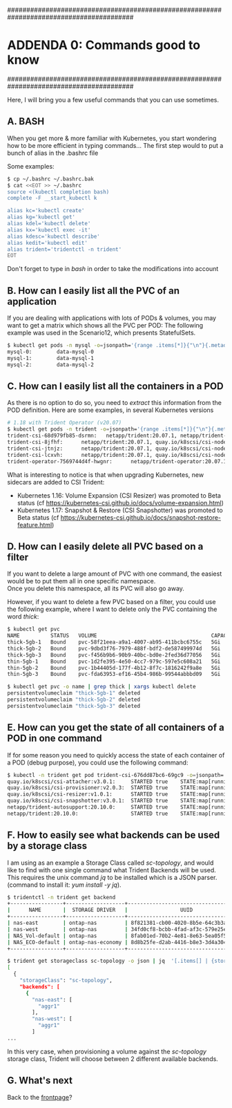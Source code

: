 #########################################################################################
# ADDENDA 0: Commands good to know
#########################################################################################

Here, I will bring you a few useful commands that you can use sometimes.  

## A. BASH

When you get more & more familiar with Kubernetes, you start wondering how to be more efficient in typing commands...
The first step would to put a bunch of alias in the .bashrc file

Some examples:

```bash
$ cp ~/.bashrc ~/.bashrc.bak
$ cat <<EOT >> ~/.bashrc
source <(kubectl completion bash)
complete -F __start_kubectl k

alias kc='kubectl create'
alias kg='kubectl get'
alias kdel='kubectl delete'
alias kx='kubectl exec -it'
alias kdesc='kubectl describe'
alias kedit='kubectl edit'
alias trident='tridentctl -n trident'
EOT
```

Don't forget to type in _bash_ in order to take the modifications into account

## B. How can I easily list all the PVC of an application

If you are dealing with applications with lots of PODs & volumes, you may want to get a matrix which shows all the PVC per POD:
The following example was used in the Scenario12, which presents StatefulSets.

```bash
$ kubectl get pods -n mysql -o=jsonpath='{range .items[*]}{"\n"}{.metadata.name}{":\t"}{range .spec.volumes[*].persistentVolumeClaim}{.claimName}{" "}{end}{end}{"\n"}'
mysql-0:        data-mysql-0
mysql-1:        data-mysql-1
mysql-2:        data-mysql-2
```

## C. How can I easily list all the containers in a POD

As there is no option to do so, you need to _extract_ this information from the POD definition.
Here are some examples, in several Kubernetes versions

```bash
# 1.18 with Trident Operator (v20.07)
$ kubectl get pods -n trident -o=jsonpath='{range .items[*]}{"\n"}{.metadata.name}{":\t"}{range .spec.containers[*]}{.image}{", "}{end}{end}' |sort
trident-csi-68d979fb85-dsrmn:   netapp/trident:20.07.1, netapp/trident-autosupport:20.07.0, quay.io/k8scsi/csi-provisioner:v2.0.1, quay.io/k8scsi/csi-attacher:v2.2.0, quay.io/k8scsi/csi-resizer:v0.5.0, quay.io/k8scsi/csi-snapshotter:v2.1.1,
trident-csi-8jfhf:      netapp/trident:20.07.1, quay.io/k8scsi/csi-node-driver-registrar:v1.3.0,
trident-csi-jtnjz:      netapp/trident:20.07.1, quay.io/k8scsi/csi-node-driver-registrar:v1.3.0,
trident-csi-lcxvh:      netapp/trident:20.07.1, quay.io/k8scsi/csi-node-driver-registrar:v1.3.0,
trident-operator-7569744d4f-hwgnr:      netapp/trident-operator:20.07.1,
```

What is interesting to notice is that when upgrading Kubernetes, new sidecars are added to CSI Trident:

- Kubernetes 1.16: Volume Expansion (CSI Resizer) was promoted to Beta status (cf https://kubernetes-csi.github.io/docs/volume-expansion.html)
- Kubernetes 1.17: Snapshot & Restore (CSI Snapshotter) was promoted to Beta status (cf https://kubernetes-csi.github.io/docs/snapshot-restore-feature.html)  

## D. How can I easily delete all PVC based on a filter

If you want to delete a large amount of PVC with one command, the easiest would be to put them all in one specific namespace.  
Once you delete this namespace, all its PVC will also go away.  

However, if you want to delete a few PVC based on a filter, you could use the following example, where I want to delete only the PVC containing the word _thick_:  

```bash
$ kubectl get pvc
NAME          STATUS   VOLUME                                     CAPACITY   ACCESS MODES   STORAGECLASS   AGE
thick-5gb-1   Bound    pvc-58f21eea-a9a1-4007-ab95-411bcbc6755c   5Gi        RWX            sc-eco-thick   20s
thick-5gb-2   Bound    pvc-9dbd3f76-7979-488f-bdf2-de587499974d   5Gi        RWX            sc-eco-thick   20s
thick-5gb-3   Bound    pvc-f456b9b6-90b9-40bc-bd0e-2fed36d77056   5Gi        RWX            sc-eco-thick   20s
thin-5gb-1    Bound    pvc-1d2fe395-4e50-4cc7-979c-597e5c608a21   5Gi        RWX            sc-eco-thin    2m31s
thin-5gb-2    Bound    pvc-1b44405d-177f-4b12-8f7c-1816242f9a8e   5Gi        RWX            sc-eco-thin    2m31s
thin-5gb-3    Bound    pvc-fda63953-ef16-45b4-986b-99544abbbd09   5Gi        RWX            sc-eco-thin    2m31s

$ kubectl get pvc -o name | grep thick | xargs kubectl delete
persistentvolumeclaim "thick-5gb-1" deleted
persistentvolumeclaim "thick-5gb-2" deleted
persistentvolumeclaim "thick-5gb-3" deleted
```

## E. How can you get the state of all containers of a POD in one command

If for some reason you need to quickly access the state of each container of a POD (debug purpose), you could use the following command:

```bash
$ kubectl -n trident get pod trident-csi-676dd87bc6-69gc9 -o=jsonpath='{range .status.containerStatuses[*]}{"\n"}{.image}{":\tSTARTED "}{.started}{"\tSTATE:"}{.state}{end}{"\n"}'
quay.io/k8scsi/csi-attacher:v3.0.1:     STARTED true    STATE:map[running:map[startedAt:2020-11-12T12:46:51Z]]
quay.io/k8scsi/csi-provisioner:v2.0.3:  STARTED true    STATE:map[running:map[startedAt:2020-11-12T12:46:49Z]]
quay.io/k8scsi/csi-resizer:v1.0.1:      STARTED true    STATE:map[running:map[startedAt:2020-11-12T12:46:53Z]]
quay.io/k8scsi/csi-snapshotter:v3.0.1:  STARTED true    STATE:map[running:map[startedAt:2020-11-12T12:46:55Z]]
netapp/trident-autosupport:20.10.0:     STARTED true    STATE:map[running:map[startedAt:2020-11-12T12:46:47Z]]
netapp/trident:20.10.0:                 STARTED true    STATE:map[running:map[startedAt:2020-11-12T12:46:44Z]]
```

## F. How to easily see what backends can be used by a storage class

I am using as an example a Storage Class called _sc-topology_, and would like to find with one single command what Trident Backends will be used.  
This requires the unix command _jq_ to be installed which is a JSON parser. (command to install it: _yum install -y jq_).  

```bash
$ tridentctl -n trident get backend
+-----------------+-------------------+--------------------------------------+--------+---------+
|      NAME       |  STORAGE DRIVER   |                 UUID                 | STATE  | VOLUMES |
+-----------------+-------------------+--------------------------------------+--------+---------+
| nas-east        | ontap-nas         | 8f821381-cb00-4020-8b5e-64c3b3a0e5d7 | online |       0 |
| nas-west        | ontap-nas         | 34fd0cf8-bcbb-4fad-af3c-579e25efe8c0 | online |       0 |
| NAS_Vol-default | ontap-nas         | 8fab01ed-70b2-4e81-8e63-5ea05f5d312e | online |       1 |
| NAS_ECO-default | ontap-nas-economy | 8d8b25fe-d2ab-4416-b8e3-3d4a304b0aae | online |       0 |
+-----------------+-------------------+--------------------------------------+--------+---------+

$ trident get storageclass sc-topology -o json | jq  '[.items[] | {storageClass: .Config.name, backends: [.storage]|unique}]'
[
  {
    "storageClass": "sc-topology",
    "backends": [
      {
        "nas-east": [
          "aggr1"
        ],
        "nas-west": [
          "aggr1"
        ]
...
```

In this very case, when provisioning a volume against the _sc-topology_ storage class, Trident will choose between 2 different available backends.

## G. What's next

Back to the [frontpage](https://github.com/YvosOnTheHub/LabNetApp)?